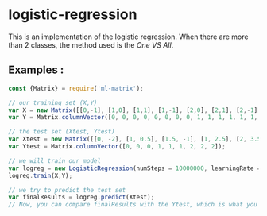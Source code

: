 # logistic-regression

This is an implementation of the logistic regression. When there are more than 2 classes, the method used is the *One VS All*.

## Examples : 
```javascript
const {Matrix} = require('ml-matrix');

// our training set (X,Y)
var X = new Matrix([[0,-1], [1,0], [1,1], [1,-1], [2,0], [2,1], [2,-1], [3,2], [0,4], [1,3], [1,4], [1,5], [2,3], [2,4], [2,5], [3,4], [1, 10], [1, 12], [2, 10], [2,11], [2, 14], [3, 11]]);
var Y = Matrix.columnVector([0, 0, 0, 0, 0, 0, 0, 0, 1, 1, 1, 1, 1, 1, 1, 1, 2, 2, 2, 2, 2, 2]);

// the test set (Xtest, Ytest)
var Xtest = new Matrix([[0, -2], [1, 0.5], [1.5, -1], [1, 2.5], [2, 3.5], [1.5, 4], [1, 10.5], [2.5, 10.5], [2, 11.5]])
var Ytest = Matrix.columnVector([0, 0, 0, 1, 1, 1, 2, 2, 2]);

// we will train our model
var logreg = new LogisticRegression(numSteps = 10000000, learningRate = 5e-5);
logreg.train(X,Y);

// we try to predict the test set
var finalResults = logreg.predict(Xtest);
// Now, you can compare finalResults with the Ytest, which is what you wanted to have.
```
